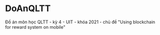 # DoAnQLTT
Đồ án môn học QLTT - kỳ 4 - UIT - khóa 2021 - chủ đề "Using blockchain for reward system on mobile"

